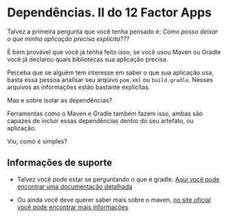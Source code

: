 # Dependências. II do 12 Factor Apps

Talvez a primeira pergunta que você tenha pensado é: _Como posso deixar o que minha aplicação 
precisa explicita???_

É bem provável que você já tenha feito isso, se você usou Maven ou Gradle você já
declarou quais bibliotecas  sua aplicação precisa.

Perceba que se alguém tem interesse em saber o que sua aplicação usa, basta
essa pessoa analisar seu arquivo `pom.xml` ou `build.gradle`. Nesses arquivos
as informações estão bastante explícitas.

Mas e sobre isolar as dependências?

Ferramentas como o Maven e Gradle também fazem isso, ambas são capazes
de incluir essas dependências dentro do seu artefato, ou aplicação.

Viu, como é simples?

## Informações de suporte

* Talvez você pode estar se perguntando o que é gradle. [Aqui você pode encontrar uma documentação detalhada](https://gradle.org/)

* Ou ainda você deve querer saber mais sobre o maven, [no site oficial você pode encontrar mais informações](https://maven.apache.org/)



